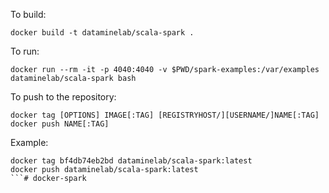 To build:

```
docker build -t dataminelab/scala-spark .
```

To run:

```
docker run --rm -it -p 4040:4040 -v $PWD/spark-examples:/var/examples dataminelab/scala-spark bash
```

To push to the repository:

```
docker tag [OPTIONS] IMAGE[:TAG] [REGISTRYHOST/][USERNAME/]NAME[:TAG]
docker push NAME[:TAG]
```

Example:
```
docker tag bf4db74eb2bd dataminelab/scala-spark:latest
docker push dataminelab/scala-spark:latest
```# docker-spark
